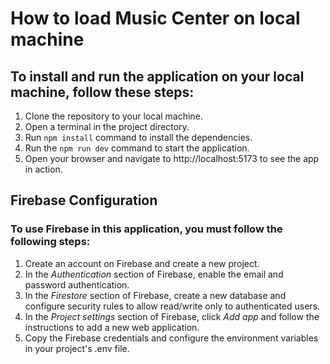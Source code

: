 # How to load Music Center on local machine

## To install and run the application on your local machine, follow these steps:

1. Clone the repository to your local machine.
2. Open a terminal in the project directory.
3. Run `npm install` command to install the dependencies.
4. Run the `npm run dev` command to start the application.
5. Open your browser and navigate to http://localhost:5173 to see the app in action.

## Firebase Configuration

### To use Firebase in this application, you must follow the following steps:

1. Create an account on Firebase and create a new project.
2. In the *Authentication* section of Firebase, enable the email and password authentication.
3. In the *Firestore* section of Firebase, create a new database and configure security rules to allow read/write only to authenticated users.
4. In the *Project settings* section of Firebase, click *Add app* and follow the instructions to add a new web application.
5. Copy the Firebase credentials and configure the environment variables in your project's .env file.
